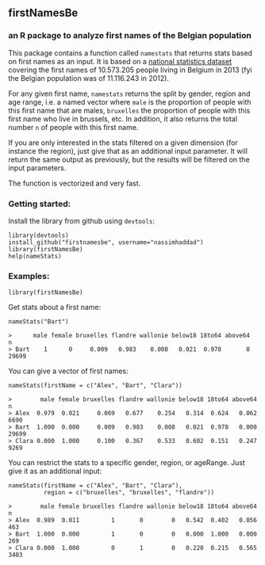 ## firstNamesBe

### an R package to analyze first names of the Belgian population

This package contains a function called `namestats` that returns stats based on first names as an input. It is based on a [national statistics dataset](http://statbel.fgov.be/fr/modules/publications/statistiques/population/prenoms_de_la_population_totale.jsp) covering the first names of 10.573.205 people living in Belgium in 2013 (fyi the Belgian population was of 11.116.243 in 2012).

For any given first name, `namestats` returns the split by gender, region and age range, i.e. a named vector where `male` is the proportion of people with this first name that are males, `bruxelles` the proportion of people with this first name who live in brussels, etc. In addition, it also returns the total number `n` of people with this first name.

If you are only interested in the stats filtered on a given dimension (for instance the region), just give that as an additional input parameter. It will return the same output as previously, but the results will be filtered on the input parameters.

The function is vectorized and very fast.

### Getting started: 

Install the library from github using `devtools`:

    library(devtools)
    install_github("firstnamesbe", username="nassimhaddad")
    library(firstNamesBe)
    help(nameStats)

### Examples:

    library(firstNamesBe)
    
Get stats about a first name:
    
    nameStats("Bart")
    
    >      male female bruxelles flandre wallonie below18 18to64 above64     n
    > Bart    1      0     0.009   0.983    0.008   0.021  0.978       0 29699
    
You can give a vector of first names:

    nameStats(firstName = c("Alex", "Bart", "Clara"))
    
    >        male female bruxelles flandre wallonie below18 18to64 above64     n
    > Alex  0.979  0.021     0.069   0.677    0.254   0.314  0.624   0.062  6690
    > Bart  1.000  0.000     0.009   0.983    0.008   0.021  0.978   0.000 29699
    > Clara 0.000  1.000     0.100   0.367    0.533   0.602  0.151   0.247  9269

You can restrict the stats to a specific gender, region, or ageRange. Just give it as an additional input:

    nameStats(firstName = c("Alex", "Bart", "Clara"),
              region = c("bruxelles", "bruxelles", "flandre"))
              
    >        male female bruxelles flandre wallonie below18 18to64 above64    n
    > Alex  0.989  0.011         1       0        0   0.542  0.402   0.056  463
    > Bart  1.000  0.000         1       0        0   0.000  1.000   0.000  269
    > Clara 0.000  1.000         0       1        0   0.220  0.215   0.565 3403
